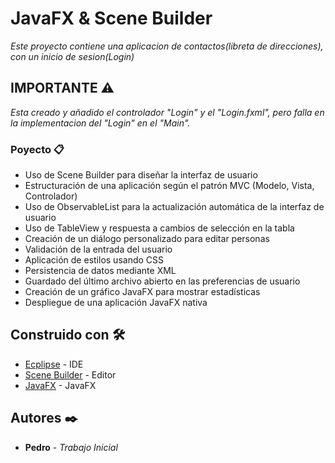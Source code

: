 # JavaFX & Scene Builder

_Este proyecto contiene una aplicacion de contactos(libreta de direcciones), con un inicio de sesion(Login)_

## IMPORTANTE ⚠

_Esta creado y añadido el controlador "Login" y el "Login.fxml", pero falla en la implementacion del "Login" en el "Main"._


### Poyecto 📋

* Uso de Scene Builder para diseñar la interfaz de usuario
* Estructuración de una aplicación según el patrón MVC (Modelo, Vista, Controlador)
* Uso de ObservableList para la actualización automática de la interfaz de usuario
* Uso de TableView y respuesta a cambios de selección en la tabla
* Creación de un diálogo personalizado para editar personas
* Validación de la entrada del usuario
* Aplicación de estilos usando CSS
* Persistencia de datos mediante XML
* Guardado del último archivo abierto en las preferencias de usuario
* Creación de un gráfico JavaFX para mostrar estadísticas
* Despliegue de una aplicación JavaFX nativa


## Construido con 🛠️

* [Ecplipse](https://www.eclipse.org/downloads/) - IDE
* [Scene Builder](https://gluonhq.com/products/scene-builder/) - Editor
* [JavaFX](https://gluonhq.com/products/javafx/) - JavaFX


## Autores ✒️

* **Pedro** - *Trabajo Inicial* 

